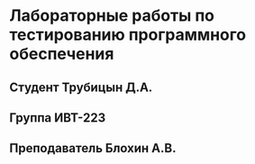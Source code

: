 #  Лабораторные работы по тестированию программного обеспечения

## Студент Трубицын Д.А.
## Группа ИВТ-223
## Преподаватель Блохин А.В.